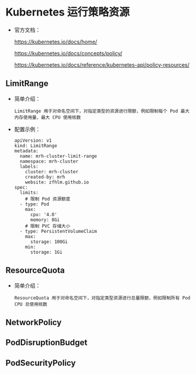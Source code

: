 
# Kubernetes 运行策略资源

  * 官方文档：

    https://kubernetes.io/docs/home/

    https://kubernetes.io/docs/concepts/policy/

    https://kubernetes.io/docs/reference/kubernetes-api/policy-resources/

## LimitRange

  * 简单介绍：

        LimitRange 用于对命名空间下，对指定类型的资源进行限额，例如限制每个 Pod 最大内存使用量、最大 CPU 使用核数

  * 配置示例：

        apiVersion: v1
        kind: LimitRange
        metadata:
          name: mrh-cluster-limit-range
          namespace: mrh-cluster
          labels:
            cluster: mrh-cluster
            created-by: mrh
            website: zfhlm.github.io
        spec:
          limits:
            # 限制 Pod 资源额度
          - type: Pod
            max:
              cpu: '4.0'
              memory: 8Gi
            # 限制 PVC 存储大小
          - type: PersistentVolumeClaim
            max:
              storage: 100Gi
            min:
              storage: 1Gi

## ResourceQuota

  * 简单介绍：

        ResourceQuota 用于对命名空间下，对指定类型资源进行总量限额，例如限制所有 Pod CPU 总使用核数


## NetworkPolicy

## PodDisruptionBudget

## PodSecurityPolicy
